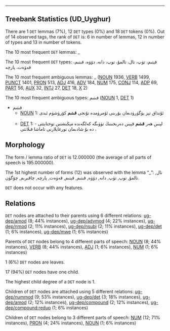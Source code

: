 

--------------------------------------------------------------------------------

## Treebank Statistics (UD_Uyghur)

There are 1 `DET` lemmas (7%), 12 `DET` types (0%) and 18 `DET` tokens (0%).
Out of 14 observed tags, the rank of `DET` is: 6 in number of lemmas, 12 in number of types and 13 in number of tokens.

The 10 most frequent `DET` lemmas: _

The 10 most frequent `DET` types:  قېتىم، تۈپ، تال، تالمۇ، توپ، دانە، دۆۋە، قىتىم، قەۋەت، پارچە

The 10 most frequent ambiguous lemmas: _ ([NOUN]() 1936, [VERB]() 1499, [PUNCT]() 1401, [PRON]() 513, [ADJ]() 416, [ADV]() 184, [NUM]() 175, [CONJ]() 114, [ADP]() 69, [PART]() 56, [AUX]() 32, [INTJ]() 27, [DET]() 18, [X]() 2)

The 10 most frequent ambiguous types:  قىتىم ([NOUN]() 1, [DET]() 1)


* قىتىم
  * [NOUN]() 1: ئۇنداق تېز يۈگۈرۈدىغان بۆرىنى ئۆمرۈمدە تۇنجى <b>قىتىم</b> كۆرۈشۈم ئىدى .
  * [DET]() 1: لېنىن ھەر <b>قىتىم</b> قېيىن دەرىخىنىڭ تۈۋىگە كەلگەندە مېڭىشتىن توختايتتى - دە بۇ شادىمان تورغايلارنى تاماشا قىلاتتى ،

## Morphology

The form / lemma ratio of `DET` is 12.000000 (the average of all parts of speech is 195.000000).

The 1st highest number of forms (12) was observed with the lemma “_”: تال, تالمۇ, توپ, تۈپ, دانە, دۆۋە, قىتىم, قېتىم, قەۋەت, پارچە, چاقىرىم, چۆگۈن.

`DET` does not occur with any features.


## Relations

`DET` nodes are attached to their parents using 6 different relations: [ug-dep/amod]() (8; 44% instances), [ug-dep/advmod]() (4; 22% instances), [ug-dep/nmod]() (2; 11% instances), [ug-dep/nsubj]() (2; 11% instances), [ug-dep/det]() (1; 6% instances), [ug-dep/mwe]() (1; 6% instances)

Parents of `DET` nodes belong to 4 different parts of speech: [NOUN]() (8; 44% instances), [VERB]() (8; 44% instances), [ADJ]() (1; 6% instances), [NUM]() (1; 6% instances)

1 (6%) `DET` nodes are leaves.

17 (94%) `DET` nodes have one child.

The highest child degree of a `DET` node is 1.

Children of `DET` nodes are attached using 5 different relations: [ug-dep/nummod]() (9; 53% instances), [ug-dep/det]() (3; 18% instances), [ug-dep/amod]() (2; 12% instances), [ug-dep/compound]() (2; 12% instances), [ug-dep/compound:redup]() (1; 6% instances)

Children of `DET` nodes belong to 3 different parts of speech: [NUM]() (12; 71% instances), [PRON]() (4; 24% instances), [NOUN]() (1; 6% instances)

